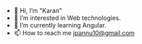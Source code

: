 - 👋 Hi, I’m "Karan"
- 👀 I’m interested in Web technologies.
- 🌱 I’m currently learning Angular.
- 📫 How to reach me jpannu10@gmail.com

<!---
jpannu10/jpannu10 is a ✨ special ✨ repository because its `README.md` (this file) appears on your GitHub profile.
You can click the Preview link to take a look at your changes.
--->
